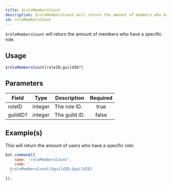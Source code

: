 ```yaml
---
title: $roleMembersCount
description: $roleMembersCount will return the amount of members who have a specific role.
id: roleMembersCount
---
```


`$roleMembersCount` will return the amount of members who have a specific role.

## Usage

```php
$roleMembersCount[roleID;guildID?]
```

## Parameters

| Field    | Type    | Description   | Required |
| -------- | ------- | ------------- | :------: |
| roleID   | integer | The role ID.  |   true   |
| guildID? | integer | The guild ID. |  false   |

## Example(s)

This will return the amount of users who have a specific role:

```javascript
bot.command({
    name: 'roleMembersCount',
    code: `
  $roleMembersCount[$guildID;$guildID]
  `
});
```